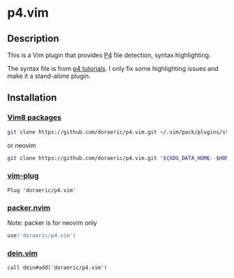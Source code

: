 # p4.vim

## Description

This is a Vim plugin that provides [P4](https://p4.org/) file detection, syntax highlighting.

The syntax file is from [p4 tutorials](https://github.com/p4lang/tutorials). I only fix some highlighting issues and make it a stand-alone plugin.

## Installation

### [Vim8 packages][vim8pack]

```sh
git clone https://github.com/doraeric/p4.vim.git ~/.vim/pack/plugins/start/p4.vim
```

or neovim

```sh
git clone https://github.com/doraeric/p4.vim.git "${XDG_DATA_HOME:-$HOME/.local/share}/nvim/site/pack/plugins/start/p4.vim"
```

### [vim-plug][vp]

```vim
Plug 'doraeric/p4.vim'
```

### [packer.nvim][packer]

Note: packer is for neovim only

```lua
use('doraeric/p4.vim')
```

### [dein.vim][d]

```vim
call dein#add('doraeric/p4.vim')
```

[vim8pack]: http://vimhelp.appspot.com/repeat.txt.html#packages
[vp]: https://github.com/junegunn/vim-plug
[d]: https://github.com/Shougo/dein.vim
[packer]: https://github.com/wbthomason/packer.nvim
